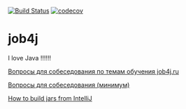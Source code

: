 [![Build Status](https://travis-ci.org/Sekator778/job4j.svg?branch=master)](https://travis-ci.org/Sekator778/job4j)
[![codecov](https://codecov.io/gh/Sekator778/job4j/branch/master/graph/badge.svg)](https://codecov.io/gh/Sekator778/job4j)
# job4j
I love Java !!!!!!

[Вопросы для собеседования по темам обучения job4j.ru](interview_questions#вопросы-для-собеседования-по-темам-обучения-job4jru)

[Вопросы для собеседования (минимум)](interview_questions/MinimumInterview.md#вопросы-для-собеседования-минимум)

[How to build jars from IntelliJ](build_jars/BuildJars.MD#how-to-build-jars-from-intellijbuild_jars#How-to-build-jars-from-IntelliJ)